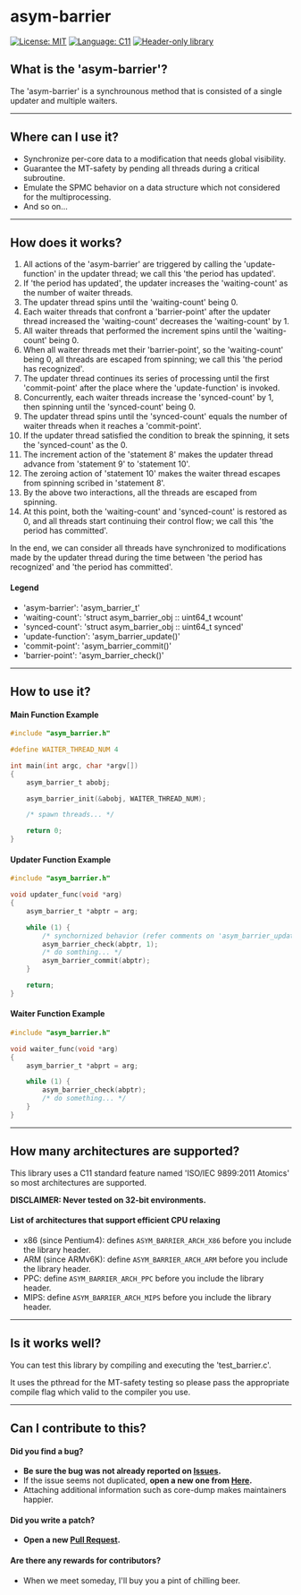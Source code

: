 <!-- SPDX-License-Identifier:	MIT -->

# asym-barrier
[![License: MIT](https://img.shields.io/badge/License-MIT-yellow.svg)](https://opensource.org/licenses/MIT)
[![Language: C11](https://img.shields.io/badge/Language-C11-blue.svg)](https://www.iso.org/standard/57853.html)
[![Header-only library](https://img.shields.io/badge/Header--only_library-green.svg)](https://en.wikipedia.org/wiki/Header-only)

## What is the 'asym-barrier'?
The 'asym-barrier' is a synchrounous method that is consisted of a single updater and multiple waiters.

---

## Where can I use it?
* Synchronize per-core data to a modification that needs global visibility.
* Guarantee the MT-safety by pending all threads during a critical subroutine.
* Emulate the SPMC behavior on a data structure which not considered for the multiprocessing.
* And so on...

---

## How does it works?
1. All actions of the 'asym-barrier' are triggered by calling the 'update-function' in the updater thread; we call this 'the period has updated'.
2. If 'the period has updated', the updater increases the 'waiting-count' as the number of waiter threads.
3. The updater thread spins until the 'waiting-count' being 0.
4. Each waiter threads that confront a 'barrier-point' after the updater thread increased the 'waiting-count' decreases the 'waiting-count' by 1.
5. All waiter threads that performed the increment spins until the 'waiting-count' being 0.
6. When all waiter threads met their 'barrier-point', so the 'waiting-count' being 0, all threads are escaped from spinning; we call this 'the period has recognized'.
7. The updater thread continues its series of processing until the first 'commit-point' after the place where the 'update-function' is invoked.
8. Concurrently, each waiter threads increase the 'synced-count' by 1, then spinning until the 'synced-count' being 0.
9. The updater thread spins until the 'synced-count' equals the number of waiter threads when it reaches a 'commit-point'.
10. If the updater thread satisfied the condition to break the spinning, it sets the 'synced-count' as the 0.
11. The increment action of the 'statement 8' makes the updater thread advance from 'statement 9' to 'statement 10'.
12. The zeroing action of 'statement 10' makes the waiter thread escapes from spinning scribed in 'statement 8'.
13. By the above two interactions, all the threads are escaped from spinning.
14. At this point, both the 'waiting-count' and 'synced-count' is restored as 0, and all threads start continuing their control flow; we call this 'the period has committed'.

In the end, we can consider all threads have synchronized to modifications made by the updater thread during the time between 'the period has recognized' and 'the period has committed'.

#### Legend
* 'asym-barrier': 'asym_barrier_t'
* 'waiting-count': 'struct asym_barrier_obj :: uint64_t wcount'
* 'synced-count': 'struct asym_barrier_obj :: uint64_t synced'
* 'update-function': 'asym_barrier_update()'
* 'commit-point': 'asym_barrier_commit()'
* 'barrier-point': 'asym_barrier_check()'

---

## How to use it?
#### Main Function Example
```c
#include "asym_barrier.h"

#define WAITER_THREAD_NUM 4

int main(int argc, char *argv[])
{
	asym_barrier_t abobj;

	asym_barrier_init(&abobj, WAITER_THREAD_NUM);

	/* spawn threads... */

	return 0;
}
```

#### Updater Function Example
```c
#include "asym_barrier.h"

void updater_func(void *arg)
{
	asym_barrier_t *abptr = arg;

	while (1) {
		/* synchornized behavior (refer comments on 'asym_barrier_update()') */
		asym_barrier_check(abptr, 1);
		/* do somthing... */
		asym_barrier_commit(abptr);
	}

	return;
}
```

#### Waiter Function Example
```c
#include "asym_barrier.h"

void waiter_func(void *arg)
{
	asym_barrier_t *abprt = arg;

	while (1) {
		asym_barrier_check(abptr);
		/* do something... */
	}
}
```

---

## How many architectures are supported?
This library uses a C11 standard feature named 'ISO/IEC 9899:2011 Atomics' so most architectures are supported.

**DISCLAIMER: Never tested on 32-bit environments.**

#### List of architectures that support efficient CPU relaxing
* x86 (since Pentium4): defines `ASYM_BARRIER_ARCH_X86` before you include the library header.
* ARM (since ARMv6K): define `ASYM_BARRIER_ARCH_ARM` before you include the library header.
* PPC: define `ASYM_BARRIER_ARCH_PPC` before you include the library header.
* MIPS: define `ASYM_BARRIER_ARCH_MIPS` before you include the library header.

---

## Is it works well?
You can test this library by compiling and executing the 'test_barrier.c'.

It uses the pthread for the MT-safety testing so please pass the appropriate compile flag which valid to the compiler you use.

---

## Can I contribute to this?
#### Did you find a bug?
* **Be sure the bug was not already reported on [Issues](https://github.com/Revimal/asym-barrier/issues).**
* If the issue seems not duplicated, **open a new one from [Here](https://github.com/Revimal/asym-barrier/issues/new).**
* Attaching additional information such as core-dump makes maintainers happier.

#### Did you write a patch?
* **Open a new [Pull Request](https://github.com/Revimal/asym-barrier/pulls).**

#### Are there any rewards for contributors?
* When we meet someday, I'll buy you a pint of chilling beer.
